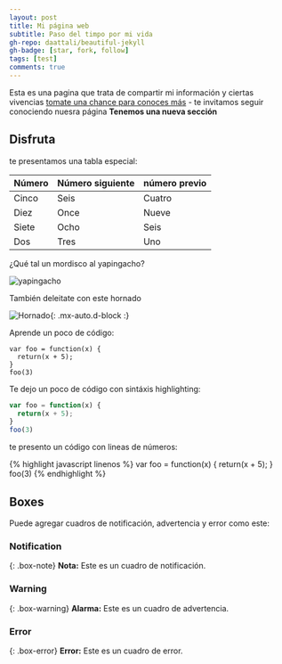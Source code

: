 ```yaml
---
layout: post
title: Mi página web
subtitle: Paso del timpo por mi vida
gh-repo: daattali/beautiful-jekyll
gh-badge: [star, fork, follow]
tags: [test]
comments: true
---
```


Esta es una pagina que trata de compartir mi información y ciertas vivencias [tomate una chance para conoces más](https://markdowntutorial.com/) - te invitamos seguir conociendo nuesra página
**Tenemos una nueva sección**

## Disfruta

te presentamos una tabla especial:

| Número | Número siguiente | número previo |
| :------ |:--- | :--- |
| Cinco | Seis | Cuatro |
| Diez | Once | Nueve |
| Siete | Ocho | Seis |
| Dos | Tres | Uno |


¿Qué tal un mordisco al yapingacho?

![yapingacho](https://img.goraymi.com/2019/09/23/95ede13d76c8d9272080956aa7ae4812_lg.jpg)

También deleitate con este hornado

![Hornado](https://www.tqma.com.ec/images/com_yoorecipe/banner_superior/1653_1.jpg){: .mx-auto.d-block :}

Aprende un poco de código:

~~~
var foo = function(x) {
  return(x + 5);
}
foo(3)
~~~

Te dejo un poco de código con sintáxis highlighting:

```javascript
var foo = function(x) {
  return(x + 5);
}
foo(3)
```

te presento un código con lineas de números:

{% highlight javascript linenos %}
var foo = function(x) {
  return(x + 5);
}
foo(3)
{% endhighlight %}

## Boxes

Puede agregar cuadros de notificación, advertencia y error como este:

### Notification

{: .box-note}
**Nota:** Este es un cuadro de notificación.

### Warning

{: .box-warning}
**Alarma:** Este es un cuadro de advertencia.

### Error

{: .box-error}
**Error:** 
Este es un cuadro de error.